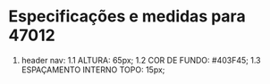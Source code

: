 # Especificações e medidas para 47012

1. header nav:
1.1 ALTURA: 65px;
1.2 COR DE FUNDO: #403F45;
1.3 ESPAÇAMENTO INTERNO TOPO: 15px;
